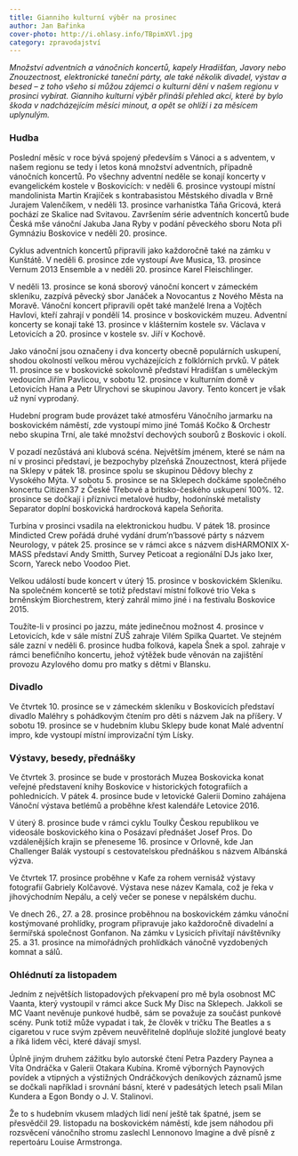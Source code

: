 ```yaml
---
title: Gianniho kulturní výběr na prosinec
author: Jan Bařinka
cover-photo: http://i.ohlasy.info/TBpimXVl.jpg
category: zpravodajství
---
```


*Množství adventních a vánočních koncertů, kapely Hradišťan, Javory nebo Znouzectnost, elektronické taneční párty, ale také několik divadel, výstav a besed – z toho všeho si můžou zájemci o kulturní dění v našem regionu v prosinci vybírat. Gianniho kulturní výběr přináší přehled akcí, které by bylo škoda v nadcházejícím měsíci minout, a opět se ohlíží i za měsícem uplynulým.*

### Hudba

Poslední měsíc v roce bývá spojený především s Vánoci a s adventem, v našem regionu se tedy i letos koná množství adventních, případně vánočních koncertů. Po všechny adventní neděle se konají koncerty v evangelickém kostele v Boskovicích: v neděli 6. prosince vystoupí místní mandolinista Martin Krajíček s kontrabasistou Městského divadla v Brně Jurajem Valenčíkem, v neděli 13. prosince varhanistka Táňa Gricová, která pochází ze Skalice nad Svitavou. Završením série adventních koncertů bude Česká mše vánoční Jakuba Jana Ryby v podání pěveckého sboru Nota při Gymnáziu Boskovice v neděli 20. prosince.

Cyklus adventních koncertů připravili jako každoročně také na zámku v Kunštátě. V neděli 6. prosince zde vystoupí Ave Musica, 13. prosince Vernum 2013 Ensemble a v neděli 20. prosince Karel Fleischlinger.

V neděli 13. prosince se koná sborový vánoční koncert v zámeckém skleníku, zazpívá pěvecký sbor Janáček a Novocantus z Nového Města na Moravě. Vánoční koncert připravili opět také manželé Irena a Vojtěch Havlovi, kteří zahrají v pondělí 14. prosince v boskovickém muzeu. Adventní koncerty se konají také 13. prosince v klášterním kostele sv. Václava v Letovicích a 20. prosince v kostele sv. Jiří v Kochově.

Jako vánoční jsou označeny i dva koncerty obecně populárních uskupení, shodou okolností velkou měrou vycházejících z folklórních prvků. V pátek 11. prosince se v boskovické sokolovně představí Hradišťan s uměleckým vedoucím Jiřím Pavlicou, v sobotu 12. prosince v kulturním domě v Letovicích Hana a Petr Ulrychovi se skupinou Javory. Tento koncert je však už nyní vyprodaný.

Hudební program bude provázet také atmosféru Vánočního jarmarku na boskovickém náměstí, zde vystoupí  mimo jiné Tomáš Kočko & Orchestr nebo skupina Trní, ale také množství dechových souborů z Boskovic i okolí.

V pozadí nezůstává ani klubová scéna. Největším jménem, které se nám na ní v prosinci představí, je bezpochyby plzeňská Znouzectnost, která přijede na Sklepy v pátek 18. prosince spolu se skupinou Dědovy blechy z Vysokého Mýta. V sobotu 5. prosince se na Sklepech dočkáme společného koncertu Citizen37 z České Třebové a britsko-českého uskupení 100%. 12. prosince se dočkají i příznivci metalové hudby, hodonínské metalisty Separator doplní boskovická hardrocková kapela Seňorita.

Turbína v prosinci vsadila na elektronickou hudbu. V pátek 18. prosince Mindicted Crew pořádá druhé vydání drum’n’bassové párty s názvem Neurology, v pátek 25. prosince se v rámci akce s názvem disHARMONIX X-MASS představí Andy Smitth, Survey Peticoat a regionální DJs jako Ixer, Scorn, Yareck nebo Voodoo Piet.

Velkou událostí bude koncert v úterý 15. prosince v boskovickém Skleníku. Na společném koncertě se totiž představí místní folkové trio Veka s brněnským Biorchestrem, který zahrál mimo jiné i na festivalu Boskovice 2015.

Toužíte-li v prosinci po jazzu, máte jedinečnou možnost 4. prosince v Letovicích, kde v sále místní ZUŠ zahraje Vilém Spilka Quartet. Ve stejném sále zazní v neděli 6. prosince hudba folková, kapela Šnek a spol. zahraje v rámci benefičního koncertu, jehož výtěžek bude věnován na zajištění provozu Azylového domu pro matky s dětmi v Blansku.

### Divadlo

Ve čtvrtek 10. prosince se v zámeckém skleníku v Boskovicích představí divadlo Maléhry s pohádkovým čtením pro děti s názvem Jak na příšery. V sobotu 19. prosince se v hudebním klubu Sklepy bude konat Malé adventní impro, kde vystoupí místní improvizační tým Lísky.

### Výstavy, besedy, přednášky

Ve čtvrtek 3. prosince se bude v prostorách Muzea Boskovicka konat veřejné představení knihy Boskovice v historických fotografiích a pohlednicích. V pátek 4. prosince bude v letovické Galerii Domino zahájena Vánoční výstava betlémů a proběhne křest kalendáře Letovice 2016.

V úterý 8. prosince bude v rámci cyklu Toulky Českou republikou ve videosále boskovického kina o Posázaví přednášet Josef Pros. Do vzdálenějších krajin se přeneseme 16. prosince v Orlovně, kde Jan Challenger Balák vystoupí s cestovatelskou přednáškou s názvem Albánská výzva.

Ve čtvrtek 17. prosince proběhne v Kafe za rohem vernisáž výstavy fotografií Gabriely Kolčavové. Výstava nese název Kamala, což je řeka v jihovýchodním Nepálu, a celý večer se ponese v nepálském duchu.

Ve dnech 26., 27. a 28. prosince proběhnou na boskovickém zámku vánoční kostýmované prohlídky, program připravuje jako každoročně divadelní a šermířská společnost Gonfanon. Na zámku v Lysicích přivítají návštěvníky 25. a 31. prosince na mimořádných prohlídkách vánočně vyzdobených komnat a sálů.

### Ohlédnutí za listopadem

Jedním z největších listopadových překvapení pro mě byla osobnost MC Vaanta, který vystoupil v rámci akce Suck My Disc na Sklepech. Jakkoli se MC Vaant nevěnuje punkové hudbě, sám se považuje za součást punkové scény. Punk totiž může vypadat i tak, že člověk v tričku The Beatles a s cigaretou v ruce svým zpěvem neuvěřitelně doplňuje složité junglové beaty a říká lidem věci, které dávají smysl.

Úplně jiným druhem zážitku bylo autorské čtení Petra Pazdery Paynea a Víta Ondráčka v Galerii Otakara Kubína. Kromě výborných Paynových povídek a vtipných a výstižných Ondráčkových deníkových záznamů jsme se dočkali například i srovnání básní, které v padesátých letech psali Milan Kundera a Egon Bondy o J. V. Stalinovi.

Že to s hudebním vkusem mladých lidí není ještě tak špatné, jsem se přesvědčil 29. listopadu na boskovickém náměstí, kde jsem náhodou při rozsvěcení vánočního stromu zaslechl Lennonovo Imagine a dvě písně z repertoáru Louise Armstronga.
